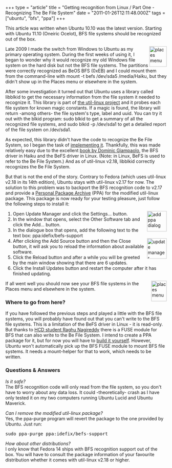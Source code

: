 +++
type = "article"
title = "Getting recognition from Linux / Part One - Recognizing The Be File System"
date = "2011-01-26T12:11:48.000Z"
tags = ["ubuntu", "bfs", "ppa"]
+++

<div class="alert alert-info">This article was written when Ubuntu 10.10 was the latest version. Starting with Ubuntu 11.10 (Oneiric Ocelot), BFS file systems should be recognized out of the box.</div><p><a href="/files/1-menu-before.png"><img src="/files/1-menu-before-small.png" alt="places menu" align="right" width="54" height="64"></a>Late 2009 I made the switch from Windows to Ubuntu as my primary operating system. During the first weeks of using it, I began to wonder why it would recognize my old Windows file system on the hard disk but not the BFS file systems. The partitions were correctly recognized as BeOS BFS (0xEB) and I could mount them from the command-line with <span class="cli">mount -t befs /dev/sda5 /media/Haiku</span>, but they didn't show up in the Places menu or elsewhere in the system.</p>

<!--more-->

<p>After some investigation it turned out that Ubuntu uses a library called <span class="app">libblkid</span> to get the necessary information from the file system it needed to recognize it. This library is part of <a href="http://userweb.kernel.org/~kzak/util-linux/">the util-linux project</a> and it probes each file system for known magic constants. If a magic is found, the library will return -among others- the file system's type, label and uuid. You can try it out with the <span class="app">blkid</span> program: <span class="cli">sudo blkid</span> to get a summary of all the recognized file systems, and <span class="cli">sudo blkid -p /dev/sda1</span> to get a detailed report of the file system on <span class="path">/dev/sda1</span>.</p>
<p>As expected, this library didn't have the code to recognize the Be File System, so I began the task of <a href="http://git.kernel.org/?p=utils/util-linux/util-linux.git;a=history;f=shlibs/blkid/src/superblocks/befs.c">implementing it</a>. Thankfully, this was made relatively easy due to the excellent <a href="/documents">book by Dominic Giampaolo</a>, the BFS driver in Haiku and the BeFS driver in Linux. (Note: in Linux, BeFS is used to refer to the Be File System.) And as of <span class="app">util-linux v2.18</span>, <span class="app">libblkid</span> correctly recognizes the Be File System.</p>
<p>But that is not the end of the story. Contrary to Fedora (which uses <span class="app">util-linux v2.18</span> in its 14th edition), Ubuntu stays with <span class="app">util-linux v2.17</span> for now. The solution to this problem was to backport the BFS recognition code to <span class="app">v2.17</span> and provide a <a href="https://launchpad.net/~idefix/+archive/befs-support">Personal Package Archive</a> (PPA) for the modified <span class="app">util-linux</span> package. This package is now ready for your testing pleasure, just follow the following steps to install it:</p>
<ol>
 <a href="/files/2-add-ppa.png"><img src="/files/2-add-ppa-small.png" alt="add ppa dialog" align="right" width="61" height="64"></a><li>Open <span class="app">Update Manager</span> and click the <span class="button">Settings...</span> button.</li>
 <li>In the window that opens, select the <span class="button">Other Software</span> tab and click the <span class="button">Add...</span> button.</li>
 <li>In the dialogue box that opens, add the following text to the text box: <span class="path">ppa:idefix/befs-support</span></li>
 <a href="/files/3-updates.png"><img src="/files/3-updates-small.png" alt="update manager" align="right" width="61" height="64"></a><li>After clicking the <span class="button">Add Source</span> button and then the <span class="button">Close</span> button, it will ask you to reload the information about available software.</li>
 <li>Click the <span class="button">Reload</span> button and after a while you will be greeted by the main window showing that there are 6 updates.</li>
 <li>Click the <span class="button">Install Updates</span> button and restart the computer after it has finished updating.</li>
</ol>
<p><a href="/files/4-menu-after.png"><img src="/files/4-menu-after-small.png" alt="places menu" align="right" width="48" height="64"></a>If all went well you should now see your BFS file systems in the Places menu and elsewhere in the system.</p>
<h3>Where to go from here?</h3>
<p>If you have followed the previous steps and played a little with the BFS file systems, you will probably have found out that you can't write to the BFS file systems. This is a limitation of the BeFS driver in Linux - it is read-only. But thanks to <a href="/news/2009-09-20_wrapup_reports_2009_google_summer_code_haiku_code_drive">HCD student Raghu Nagireddy</a> there is a FUSE module for BFS that can also write to the Be File System. I intend to create a PPA package for it, but for now you will have to <a href="https://dev.haiku-os.org/ticket/6014">build it yourself</a>. However, Ubuntu won't automatically pick up the BFS FUSE module to mount BFS file systems. It needs a mount-helper for that to work, which needs to be written.</p>
<h3>Questions & Answers</h3>
<p><em>Is it safe?</em><br>The BFS recognition code will only read from the file system, so you don't have to worry about any data loss. It could -theoretically- crash as I have only tested it on my two computers running Ubuntu Lucid and Ubuntu Maverick.<p>
<p><em>Can I remove the modified util-linux package?</em><br>Yes, the <span class="app">ppa-purge</span> program will revert the package to the one provided by Ubuntu. Just run:</p>
<pre class="terminal">sudo ppa-purge ppa:idefix/befs-support</pre>
<p><em>How about other distributions?</em><br>I only know that Fedora 14 ships with BFS recognition support out of the box. You will have to consult the package information of your favourite distribution whether it comes with <span class="app">util-linux v2.18</span> or higher.</p>